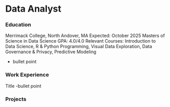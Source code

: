# Data Analyst

### Education
Merrimack College, North Andover, MA   	Expected: October 2025
Masters of Science in Data Science									       GPA: 4.0/4.0
Relevant Courses: Introduction to Data Science, R & Python Programming, Visual Data Exploration, Data Governance & Privacy, Predictive Modeling

- bullet point

### Work Experience
Title
-bullet point

### Projects
